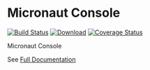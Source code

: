 # Micronaut Console

[![Build Status](https://github.com/agorapulse/micronaut-console/workflows/Check/badge.svg)](https://github.com/agorapulse/micronaut-console/actions)
[![Download](https://api.bintray.com/packages/agorapulse/libs/micronaut-console/images/download.svg)](https://bintray.com/agorapulse/libs/micronaut-console/_latestVersion)
[![Coverage Status](https://coveralls.io/repos/github/agorapulse/micronaut-console/badge.svg?branch=master)](https://coveralls.io/github/agorapulse/micronaut-console?branch=master)

Micronaut Console

See [Full Documentation][DOCS]

[DOCS]: https://agorapulse.github.io/micronaut-console
